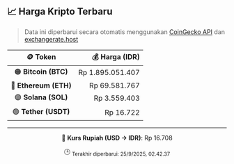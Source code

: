 

<!-- HARGA_KRIPTO -->
## 📈 Harga Kripto Terbaru

> Data ini diperbarui secara otomatis menggunakan [CoinGecko API](https://www.coingecko.com/) dan [exchangerate.host](https://exchangerate.host/)

<div align="center">

| 🪙 Token | 💰 Harga (IDR) |
|:------:|---------------:|
| 🟠 **Bitcoin (BTC)**   | Rp 1.895.051.407 |
| 🔵 **Ethereum (ETH)**  | Rp 69.581.767 |
| 🟣 **Solana (SOL)**    | Rp 3.559.403 |
| 🟢 **Tether (USDT)**   | Rp 16.722 |

---

💱 **Kurs Rupiah (USD → IDR)**: Rp 16.708

🕒 <sub>Terakhir diperbarui: 25/9/2025, 02.42.37</sub>

</div>
<!-- /HARGA_KRIPTO -->
